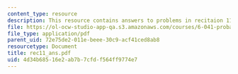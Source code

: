 ```yaml
---
content_type: resource
description: This resource contains answers to problems in recitaion 11.
file: https://ol-ocw-studio-app-qa.s3.amazonaws.com/courses/6-041-probabilistic-systems-analysis-and-applied-probability-spring-2006/4d34b68516e2ab7b7cfdf564ff9774e7_rec11_ans.pdf
file_type: application/pdf
parent_uid: 72e75de2-011e-beee-30c9-acf41ced8ab8
resourcetype: Document
title: rec11_ans.pdf
uid: 4d34b685-16e2-ab7b-7cfd-f564ff9774e7
---
```

